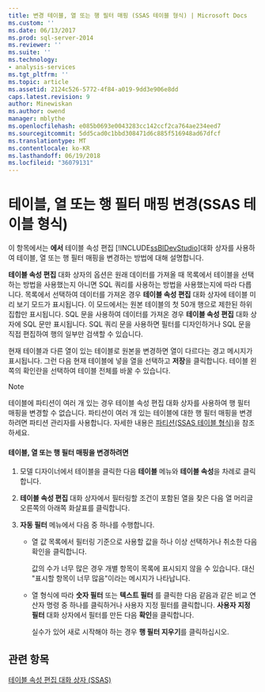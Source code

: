 ```yaml
---
title: 변경 테이블, 열 또는 행 필터 매핑 (SSAS 테이블 형식) | Microsoft Docs
ms.custom: ''
ms.date: 06/13/2017
ms.prod: sql-server-2014
ms.reviewer: ''
ms.suite: ''
ms.technology:
- analysis-services
ms.tgt_pltfrm: ''
ms.topic: article
ms.assetid: 2124c526-5772-4f84-a019-9dd3e906e8dd
caps.latest.revision: 9
author: Minewiskan
ms.author: owend
manager: mblythe
ms.openlocfilehash: e085b0693e0043283cc142ccf2ca764ae234eed7
ms.sourcegitcommit: 5dd5cad0c1bbd308471d6c885f516948ad67dfcf
ms.translationtype: MT
ms.contentlocale: ko-KR
ms.lasthandoff: 06/19/2018
ms.locfileid: "36079131"
---
```

# <a name="change-table-column-or-row-filter-mappings-ssas-tabular"></a>테이블, 열 또는 행 필터 매핑 변경(SSAS 테이블 형식)
  이 항목에서는 **에서** 테이블 속성 편집 [!INCLUDE[ssBIDevStudio](../../includes/ssbidevstudio-md.md)]대화 상자를 사용하여 테이블, 열 또는 행 필터 매핑을 변경하는 방법에 대해 설명합니다.  
  
 **테이블 속성 편집** 대화 상자의 옵션은 원래 데이터를 가져올 때 목록에서 테이블을 선택하는 방법을 사용했는지 아니면 SQL 쿼리를 사용하는 방법을 사용했는지에 따라 다릅니다. 목록에서 선택하여 데이터를 가져온 경우 **테이블 속성 편집** 대화 상자에 테이블 미리 보기 모드가 표시됩니다. 이 모드에서는 원본 테이블의 첫 50개 행으로 제한된 하위 집합만 표시됩니다. SQL 문을 사용하여 데이터를 가져온 경우 **테이블 속성 편집** 대화 상자에 SQL 문만 표시됩니다. SQL 쿼리 문을 사용하면 필터를 디자인하거나 SQL 문을 직접 편집하여 행의 일부만 검색할 수 있습니다.  
  
 현재 테이블과 다른 열이 있는 테이블로 원본을 변경하면 열이 다르다는 경고 메시지가 표시됩니다. 그런 다음 현재 테이블에 넣을 열을 선택하고 **저장**을 클릭합니다. 테이블 왼쪽의 확인란을 선택하여 테이블 전체를 바꿀 수 있습니다.  
  
> [!NOTE]  
>  테이블에 파티션이 여러 개 있는 경우 테이블 속성 편집 대화 상자를 사용하여 행 필터 매핑을 변경할 수 없습니다. 파티션이 여러 개 있는 테이블에 대한 행 필터 매핑을 변경하려면 파티션 관리자를 사용합니다. 자세한 내용은 [파티션&#40;SSAS 테이블 형식&#41;](partitions-ssas-tabular.md)을 참조하세요.  
  
#### <a name="to-change-table-column-or-row-filter-mappings"></a>테이블, 열 또는 행 필터 매핑을 변경하려면  
  
1.  모델 디자이너에서 테이블을 클릭한 다음 **테이블** 메뉴와 **테이블 속성**을 차례로 클릭합니다.  
  
2.  **테이블 속성 편집** 대화 상자에서 필터링할 조건이 포함된 열을 찾은 다음 열 머리글 오른쪽의 아래쪽 화살표를 클릭합니다.  
  
3.  **자동 필터** 메뉴에서 다음 중 하나를 수행합니다.  
  
    -   열 값 목록에서 필터링 기준으로 사용할 값을 하나 이상 선택하거나 취소한 다음 확인을 클릭합니다.  
  
         값의 수가 너무 많은 경우 개별 항목이 목록에 표시되지 않을 수 있습니다. 대신 "표시할 항목이 너무 많음"이라는 메시지가 나타납니다.  
  
    -   열 형식에 따라 **숫자 필터** 또는 **텍스트 필터** 를 클릭한 다음 같음과 같은 비교 연산자 명령 중 하나를 클릭하거나 사용자 지정 필터를 클릭합니다. **사용자 지정 필터** 대화 상자에서 필터를 만든 다음 **확인**을 클릭합니다.  
  
         실수가 있어 새로 시작해야 하는 경우 **행 필터 지우기**를 클릭하십시오.  
  
## <a name="see-also"></a>관련 항목  
 [테이블 속성 편집 대화 상자 &#40;SSAS&#41;](../edit-table-properties-dialog-box-ssas.md)  
  
  